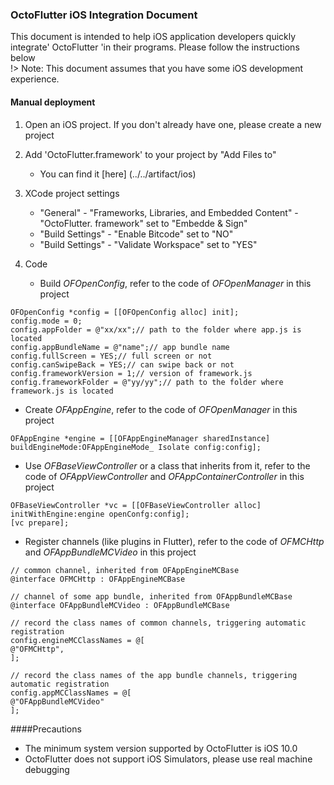 ### OctoFlutter iOS Integration Document

This document is intended to help iOS application developers quickly integrate' OctoFlutter 'in their programs. Please follow the instructions below<br>
 !> Note: This document assumes that you have some iOS development experience.

#### Manual deployment

1. Open an iOS project. If you don't already have one, please create a new project<br>
2. Add 'OctoFlutter.framework' to your project by "Add Files to"<br>
   * You can find it [here] (../../artifact/ios)

3. XCode project settings<br>
   * "General" - "Frameworks, Libraries, and Embedded Content" - "OctoFlutter. framework" set to "Embedde & Sign"
   * "Build Settings" - "Enable Bitcode" set to "NO"
   * "Build Settings" - "Validate Workspace" set to "YES"

4. Code<br>
   * Build *OFOpenConfig*, refer to the code of *OFOpenManager* in this project
```objc
OFOpenConfig *config = [[OFOpenConfig alloc] init];
config.mode = 0;
config.appFolder = @"xx/xx";// path to the folder where app.js is located
config.appBundleName = @"name";// app bundle name
config.fullScreen = YES;// full screen or not
config.canSwipeBack = YES;// can swipe back or not
config.frameworkVersion = 1;// version of framework.js
config.frameworkFolder = @"yy/yy";// path to the folder where framework.js is located
```
   * Create *OFAppEngine*, refer to the code of *OFOpenManager* in this project
```objc
OFAppEngine *engine = [[OFAppEngineManager sharedInstance] buildEngineMode:OFAppEngineMode_ Isolate config:config];
```
   * Use *OFBaseViewController* or a class that inherits from it, refer to the code of *OFAppViewController* and *OFAppContainerController* in this project
```objc
OFBaseViewController *vc = [[OFBaseViewController alloc] initWithEngine:engine openConfg:config];
[vc prepare];
```
   * Register channels (like plugins in Flutter), refer to the code of *OFMCHttp* and *OFAppBundleMCVideo* in this project
```objc
// common channel, inherited from OFAppEngineMCBase
@interface OFMCHttp : OFAppEngineMCBase

// channel of some app bundle, inherited from OFAppBundleMCBase
@interface OFAppBundleMCVideo : OFAppBundleMCBase

// record the class names of common channels, triggering automatic registration
config.engineMCClassNames = @[
@"OFMCHttp",
];

// record the class names of the app bundle channels, triggering automatic registration
config.appMCClassNames = @[
@"OFAppBundleMCVideo"
];
```


####Precautions
   * The minimum system version supported by OctoFlutter is iOS 10.0
   * OctoFlutter does not support iOS Simulators, please use real machine debugging